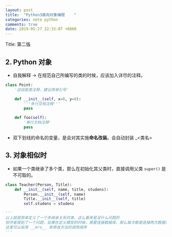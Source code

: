 ```yaml
---
layout: post
title:  "Python3面向对象编程    "
categories: note python
comments: true
date: 2019-05-27 22:33:07 +0800
---
```


Title: 第二版

## 2. Python 对象

* 自我解释 -> 在规范自己所编写的类的时候，应该加入详尽的注释。

```python
class Point:
    '这段是类注释，建议用单引号'

    def __init__(self, x=0, y=0):
        '''多行文档注释'''
        pass

    def foo(self):
        '单行文档注释'
        pass
```

* 双下划线的命名的变量，是会对其实施**命名改装**。会自动封装 _<类名>

## 3. 对象相似时

* 如果一个类继承了多个类，那么在初始化其父类时，直接调用父类 `super()` 是不可取的。

```python
class Teacher(Person, Title):
    def __init__(self, name, title, studens):
        Person.__init__(self, name)
        Title.__init__(self, title)
        self.studens = studens

'''
以上就是简单定义了一个多继承关系的类，这么看来是没什么问题的
但作者提到了一个问题，如果在定义模型的时候，需要连接数据库，那么每次都是连接两次数据库。
这里可以采用 __mro__ 来修改方法的调用顺序
'''
```